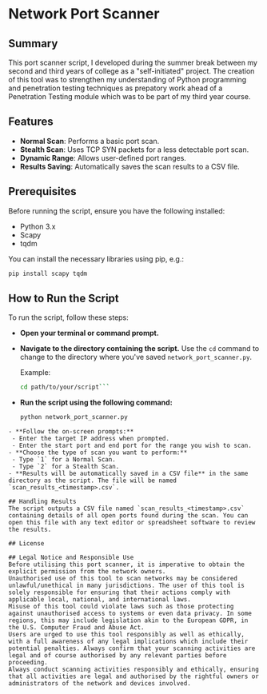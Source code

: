 # Network Port Scanner

## Summary
This port scanner script, I developed during the summer break between my second and third years of college as a "self-initiated" project. 
The creation of this tool was to strengthen my understanding of Python programming and penetration testing techniques as prepatory work ahead of a Penetration Testing module which was to be part of my third year course. 

## Features
- **Normal Scan**: Performs a basic port scan.
- **Stealth Scan**: Uses TCP SYN packets for a less detectable port scan.
- **Dynamic Range**: Allows user-defined port ranges.
- **Results Saving**: Automatically saves the scan results to a CSV file.

## Prerequisites
Before running the script, ensure you have the following installed:
- Python 3.x
- Scapy
- tqdm

You can install the necessary libraries using pip, e.g.:

```bash
pip install scapy tqdm
```

## How to Run the Script
To run the script, follow these steps:

- **Open your terminal or command prompt.**
- **Navigate to the directory containing the script.** Use the `cd` command to change to the directory where you've saved `network_port_scanner.py`.

  Example:
  ```bash
  cd path/to/your/script```

- **Run the script using the following command:**
  
  ```bash
  python network_port_scanner.py
 ```
- **Follow the on-screen prompts:**
  - Enter the target IP address when prompted.
  - Enter the start port and end port for the range you wish to scan.
- **Choose the type of scan you want to perform:**
  - Type `1` for a Normal Scan.
  - Type `2` for a Stealth Scan.
- **Results will be automatically saved in a CSV file** in the same directory as the script. The file will be named `scan_results_<timestamp>.csv`.

## Handling Results
The script outputs a CSV file named `scan_results_<timestamp>.csv` containing details of all open ports found during the scan. You can open this file with any text editor or spreadsheet software to review the results.

## License

## Legal Notice and Responsible Use
Before utilising this port scanner, it is imperative to obtain the explicit permission from the network owners. 
Unauthorised use of this tool to scan networks may be considered unlawful/unethical in many jurisdictions. The user of this tool is solely responsible for ensuring that their actions comply with applicable local, national, and international laws. 
Misuse of this tool could violate laws such as those protecting against unauthorised access to systems or even data privacy. In some regions, this may include legislation akin to the European GDPR, in the U.S. Computer Fraud and Abuse Act.
Users are urged to use this tool responsibly as well as ethically, with a full awareness of any legal implications which include their potential penalties. Always confirm that your scanning activities are legal and of course authorised by any relevant parties before proceeding.
Always conduct scanning activities responsibly and ethically, ensuring that all activities are legal and authorised by the rightful owners or administrators of the network and devices involved.


  
